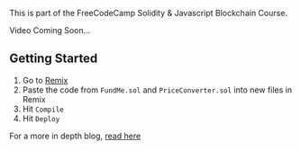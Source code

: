 This is part of the FreeCodeCamp Solidity & Javascript Blockchain Course.

Video Coming Soon...

## Getting Started

1. Go to [Remix](https://remix.ethereum.org/)
2. Paste the code from `FundMe.sol` and `PriceConverter.sol` into new files in Remix
3. Hit `Compile` 
4. Hit `Deploy` 


For a more in depth blog, [read here](https://docs.chain.link/docs/deploy-your-first-contract/)
